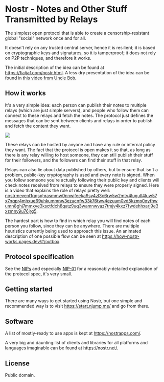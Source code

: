 # Nostr - Notes and Other Stuff Transmitted by Relays

The simplest open protocol that is able to create a censorship-resistant global "social" network once and for all.

It doesn't rely on any trusted central server, hence it is resilient; it is based on cryptographic keys and signatures, so it is tamperproof; it does not rely on P2P techniques, and therefore it works.

The initial description of the idea can be found at https://fiatjaf.com/nostr.html. A less dry presentation of the idea can be found in [this video from Uncle Bob](https://www.youtube.com/watch?v=MaxXvcr181c).

## How it works

It's a very simple idea: each person can publish their notes to multiple relays (which are just simple servers), and people who follow them can connect to these relays and fetch the notes. The protocol just defines the messages that can be sent between clients and relays in order to publish and fetch the content they want.

![](https://the-nostr.org/diagram.jpg)

These relays can be hosted by anyone and have any rule or internal policy they want. The fact that the protocol is open makes it so that, as long as there is any relay willing to host someone, they can still publish their stuff for their followers, and the followers can find their stuff in that relay.

Relays can also lie about data published by others, but to ensure that isn't a problem, public-key cryptography is used and every note is signed. When you follow someone you're actually following their public key and clients will check notes received from relays to ensure they were properly signed. Here is a video that explains the role of relays pretty well: [nostr:nevent1qqsqhrasmmw0nnwjfeeka9sy4zl3c6rw5w2mtv4lugutl4luw57x7nqpr4mhxue69uhkummnw3ezucnfw33k76twv4ezuum0vd5kzmp0qyfhwumn8ghj7mmxve3ksctfdch8qatz9uq3wamnwvaz7tmjv4kxz7fwdehhxarj9e3xzmny9u76jrg5](https://njump.me/nevent1qqsqhrasmmw0nnwjfeeka9sy4zl3c6rw5w2mtv4lugutl4luw57x7nqpr4mhxue69uhkummnw3ezucnfw33k76twv4ezuum0vd5kzmp0qyfhwumn8ghj7mmxve3ksctfdch8qatz9uq3wamnwvaz7tmjv4kxz7fwdehhxarj9e3xzmny9u76jrg5).

The hardest part is how to find in which relay you will find notes of each person you follow, since they can be anywhere. There are multiple heuristics currently being used to approach this issue. An animated description of one possible flow can be seen at https://how-nostr-works.pages.dev/#/outbox.

## Protocol specification

See the [NIPs](https://github.com/nostr-protocol/nips) and especially [NIP-01](https://github.com/nostr-protocol/nips/blob/master/01.md) for a reasonably-detailed explanation of the protocol spec, it's very small.

## Getting started

There are many ways to get started using Nostr, but one simple and recommended way is to visit https://start.njump.me/ and go from there.

## Software

A list of mostly-ready to use apps is kept at https://nostrapps.com/.

A very big and daunting list of clients and libraries for all platforms and languages imaginable can be found at https://nostr.net/.

## License

Public domain.

